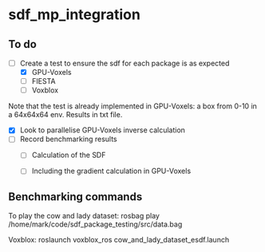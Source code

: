 # sdf_mp_integration

## To do

- [ ] Create a test to ensure the sdf for each package is as expected
    - [x] GPU-Voxels
    - [ ] FIESTA
    - [ ] Voxblox

Note that the test is already implemented in GPU-Voxels: a box from 0-10 in a 64x64x64 env. Results in txt file.

- [x] Look to parallelise GPU-Voxels inverse calculation
- [ ] Record benchmarking results
    - [ ] Calculation of the SDF
    - [ ] Including the gradient calculation in GPU-Voxels


## Benchmarking commands

To play the cow and lady dataset:
rosbag play /home/mark/code/sdf_package_testing/src/data.bag

Voxblox:
roslaunch voxblox_ros cow_and_lady_dataset_esdf.launch